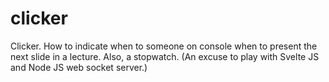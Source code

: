 # clicker
Clicker. How to indicate when to someone on console when to present the next slide in a lecture. Also, a stopwatch. (An excuse to play with Svelte JS and Node JS web socket server.)
